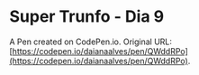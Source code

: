 # Super Trunfo - Dia 9

A Pen created on CodePen.io. Original URL: [https://codepen.io/daianaalves/pen/QWddRPo](https://codepen.io/daianaalves/pen/QWddRPo).


